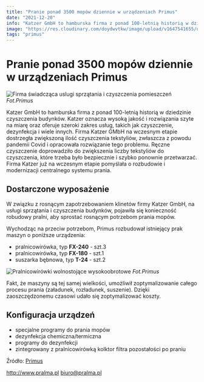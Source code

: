 ```yaml
---
title: "Pranie ponad 3500 mopów dziennie w urządzeniach Primus"
date: "2021-12-20"
info: "Katzer GmbH to hamburska firma z ponad 100-letnią historią w dziedzinie czyszczenia budynków. Katzer oznacza wysoką jakość i rozwiązania szyte na miarę oraz oferuje szeroki zakres usług, takich jak czyszczenie, dezynfekcja i wiele innych. Firma Katzer GMbH na wczesnym etapie dostrzegła zwiększoną ilość czyszczenia tekstyliów, zwłaszcza z powodu pandemii Covid i opracowała rozwiązanie tego problemu. Ręczne czyszczenie doprowadziło do zwiększenia liczby tekstyliów do czyszczenia, które trzeba było bezpiecznie i szybko ponownie przetwarzać. Firma Katzer już na wczesnym etapie pomyślała o rozbudowie i modernizacji centralnego systemu prania."
image: "https://res.cloudinary.com/doydwvtkw/image/upload/v1647541655/uploads/posts/mop__3500_vz5xjx.webp"
tags: "primus"
---
```


# Pranie ponad 3500 mopów dziennie w urządzeniach Primus

![Firma świadcząca uslugi sprzątania i czyszczenia pomieszczeń](https://res.cloudinary.com/doydwvtkw/image/upload/v1647541655/uploads/posts/mop__3500_3_egnw9c.webp)
*Fot.Primus*

Katzer GmbH to hamburska firma z ponad 100-letnią historią w dziedzinie czyszczenia budynków. Katzer oznacza wysoką jakość i rozwiązania szyte na miarę oraz oferuje szeroki zakres usług, takich jak czyszczenie, dezynfekcja i wiele innych. Firma Katzer GMbH na wczesnym etapie dostrzegła zwiększoną ilość czyszczenia tekstyliów, zwłaszcza z powodu pandemii Covid i opracowała rozwiązanie tego problemu. Ręczne czyszczenie doprowadziło do zwiększenia liczby tekstyliów do czyszczenia, które trzeba było bezpiecznie i szybko ponownie przetwarzać. Firma Katzer już na wczesnym etapie pomyślała o rozbudowie i modernizacji centralnego systemu prania.

## Dostarczone wyposażenie

W związku z rosnącym zapotrzebowaniem klinetów firmy Katzer GmbH, na usługi sprzątania i czyszczenia budynków, pojawiła się konieczność robudowy pralni, aby sprostać rosnącym potrzebom prania mopów. 

Wychodząc na przeciw potrzebom, Primus rozbudował istniejący prak maszyn o poniższe urządzenia:

- pralnicowirówka, typ **FX-240** - szt.3
- pralnicowirówka, typ **FX-180** - szt.1
- suszarka bębnowa, typ **T-24**  - szt.2

![Pralnicowirówki wolnostojące wysokoobrotowe](https://res.cloudinary.com/doydwvtkw/image/upload/v1647541655/uploads/posts/mop__3500_2_y3bgcy.webp)
*Fot.Primus*

Fakt, że maszyny są tej samej wielkości, umożliwił zoptymalizowanie całego procesu prania (załadunek, rozładunek, suszenie). Dzięki zaoszczędzonemu czasowi udało się zoptymalizować koszty.

## Konfiguracja urządzeń

- specjalne programy do prania mopów
- dezynfekcja chemiczna/termiczna
- programy do dezynfekcji
- zintegrowany z pralnicowirówką kolktor filtra pozostałości po praniu

Źródło: [Primus](https://primuslaundry.com/washing-3500-mops-a-day-with-primus-laundry)

<http://www.pralma.pl>
<biuro@pralma.pl>